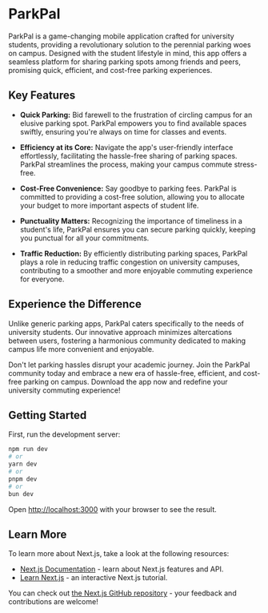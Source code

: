 # ParkPal

ParkPal is a game-changing mobile application crafted for university students, providing a revolutionary solution to the perennial parking woes on campus. Designed with the student lifestyle in mind, this app offers a seamless platform for sharing parking spots among friends and peers, promising quick, efficient, and cost-free parking experiences.

## Key Features

- **Quick Parking:** Bid farewell to the frustration of circling campus for an elusive parking spot. ParkPal empowers you to find available spaces swiftly, ensuring you're always on time for classes and events.

- **Efficiency at its Core:** Navigate the app's user-friendly interface effortlessly, facilitating the hassle-free sharing of parking spaces. ParkPal streamlines the process, making your campus commute stress-free.

- **Cost-Free Convenience:** Say goodbye to parking fees. ParkPal is committed to providing a cost-free solution, allowing you to allocate your budget to more important aspects of student life.

- **Punctuality Matters:** Recognizing the importance of timeliness in a student's life, ParkPal ensures you can secure parking quickly, keeping you punctual for all your commitments.

- **Traffic Reduction:** By efficiently distributing parking spaces, ParkPal plays a role in reducing traffic congestion on university campuses, contributing to a smoother and more enjoyable commuting experience for everyone.

## Experience the Difference

Unlike generic parking apps, ParkPal caters specifically to the needs of university students. Our innovative approach minimizes altercations between users, fostering a harmonious community dedicated to making campus life more convenient and enjoyable.

Don't let parking hassles disrupt your academic journey. Join the ParkPal community today and embrace a new era of hassle-free, efficient, and cost-free parking on campus. Download the app now and redefine your university commuting experience!

## Getting Started

First, run the development server:

```bash
npm run dev
# or
yarn dev
# or
pnpm dev
# or
bun dev
```

Open [http://localhost:3000](http://localhost:3000) with your browser to see the result.

## Learn More

To learn more about Next.js, take a look at the following resources:

- [Next.js Documentation](https://nextjs.org/docs) - learn about Next.js features and API.
- [Learn Next.js](https://nextjs.org/learn) - an interactive Next.js tutorial.

You can check out [the Next.js GitHub repository](https://github.com/vercel/next.js/) - your feedback and contributions are welcome!

